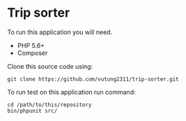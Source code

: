 # Trip sorter

To run this application you will need.

* PHP 5.6+
* Composer

Clone this source code using:

```
git clone https://github.com/vutung2311/trip-sorter.git
```

To run test on this application run command:

```
cd /path/to/this/repository
bin/phpunit src/
```
